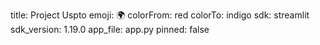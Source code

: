 title: Project Uspto
emoji: 🌍
colorFrom: red
colorTo: indigo
sdk: streamlit
sdk_version: 1.19.0
app_file: app.py
pinned: false